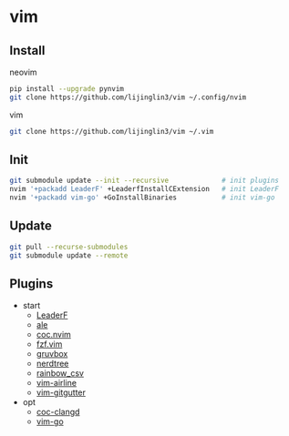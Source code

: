 # vim

## Install

neovim

```bash
pip install --upgrade pynvim
git clone https://github.com/lijinglin3/vim ~/.config/nvim
```

vim

```bash
git clone https://github.com/lijinglin3/vim ~/.vim
```

## Init

```bash
git submodule update --init --recursive             # init plugins
nvim '+packadd LeaderF' +LeaderfInstallCExtension   # init LeaderF
nvim '+packadd vim-go' +GoInstallBinaries           # init vim-go
```

## Update

```bash
git pull --recurse-submodules
git submodule update --remote
```

## Plugins

- start
  - [LeaderF](https://github.com/Yggdroot/LeaderF)
  - [ale](https://github.com/dense-analysis/ale)
  - [coc.nvim](https://github.com/neoclide/coc.nvim)
  - [fzf.vim](https://github.com/junegunn/fzf.vim)
  - [gruvbox](https://github.com/morhetz/gruvbox)
  - [nerdtree](https://github.com/preservim/nerdtree)
  - [rainbow_csv](https://github.com/mechatroner/rainbow_csv)
  - [vim-airline](https://github.com/vim-airline/vim-airline)
  - [vim-gitgutter](https://github.com/airblade/vim-gitgutter)
- opt
  - [coc-clangd](https://github.com/clangd/coc-clangd)
  - [vim-go](https://github.com/fatih/vim-go)
